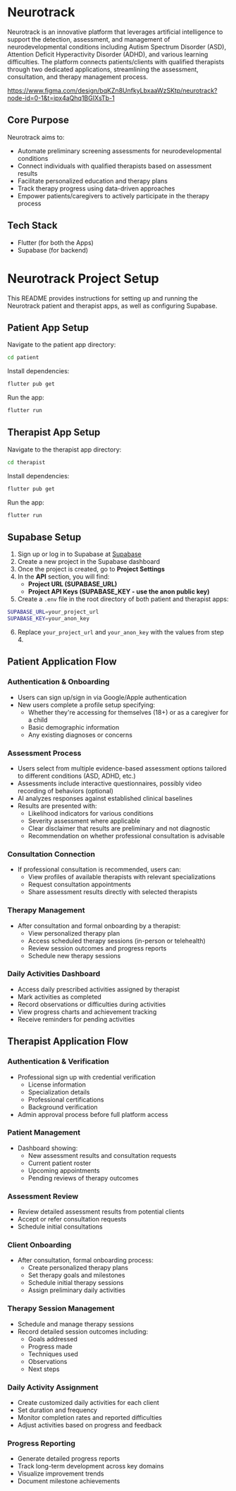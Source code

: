 # Neurotrack

Neurotrack is an innovative platform that leverages artificial intelligence to support the detection, assessment, and management of neurodevelopmental conditions including Autism Spectrum Disorder (ASD), Attention Deficit Hyperactivity Disorder (ADHD), and various learning difficulties. The platform connects patients/clients with qualified therapists through two dedicated applications, streamlining the assessment, consultation, and therapy management process.

https://www.figma.com/design/bqKZn8UnfkyLbxaaWzSKtp/neurotrack?node-id=0-1&t=ipx4aQhq1BGIXsTb-1

## Core Purpose

Neurotrack aims to:

- Automate preliminary screening assessments for neurodevelopmental conditions
- Connect individuals with qualified therapists based on assessment results
- Facilitate personalized education and therapy plans
- Track therapy progress using data-driven approaches
- Empower patients/caregivers to actively participate in the therapy process

## Tech Stack
- Flutter (for both the Apps)
- Supabase (for backend)

# Neurotrack Project Setup

This README provides instructions for setting up and running the Neurotrack patient and therapist apps, as well as configuring Supabase.

## Patient App Setup

Navigate to the patient app directory:

```sh
cd patient
```

Install dependencies:

```sh
flutter pub get
```

Run the app:

```sh
flutter run
```

## Therapist App Setup

Navigate to the therapist app directory:

```sh
cd therapist
```

Install dependencies:

```sh
flutter pub get
```

Run the app:

```sh
flutter run
```

## Supabase Setup

1. Sign up or log in to Supabase at [Supabase](https://supabase.com)
2. Create a new project in the Supabase dashboard
3. Once the project is created, go to **Project Settings**
4. In the **API** section, you will find:
   - **Project URL (SUPABASE_URL)**
   - **Project API Keys (SUPABASE_KEY - use the anon public key)**
5. Create a `.env` file in the root directory of both patient and therapist apps:

```sh
SUPABASE_URL=your_project_url
SUPABASE_KEY=your_anon_key
```

6. Replace `your_project_url` and `your_anon_key` with the values from step 4.



## Patient Application Flow

### Authentication & Onboarding

- Users can sign up/sign in via Google/Apple authentication
- New users complete a profile setup specifying:
    - Whether they're accessing for themselves (18+) or as a caregiver for a child
    - Basic demographic information
    - Any existing diagnoses or concerns

### Assessment Process

- Users select from multiple evidence-based assessment options tailored to different conditions (ASD, ADHD, etc.)
- Assessments include interactive questionnaires, possibly video recording of behaviors (optional)
- AI analyzes responses against established clinical baselines
- Results are presented with:
    - Likelihood indicators for various conditions
    - Severity assessment where applicable
    - Clear disclaimer that results are preliminary and not diagnostic
    - Recommendation on whether professional consultation is advisable

### Consultation Connection

- If professional consultation is recommended, users can:
    - View profiles of available therapists with relevant specializations
    - Request consultation appointments
    - Share assessment results directly with selected therapists

### Therapy Management

- After consultation and formal onboarding by a therapist:
    - View personalized therapy plan
    - Access scheduled therapy sessions (in-person or telehealth)
    - Review session outcomes and progress reports
    - Schedule new therapy sessions

### Daily Activities Dashboard

- Access daily prescribed activities assigned by therapist
- Mark activities as completed
- Record observations or difficulties during activities
- View progress charts and achievement tracking
- Receive reminders for pending activities

## Therapist Application Flow

### Authentication & Verification

- Professional sign up with credential verification
    - License information
    - Specialization details
    - Professional certifications
    - Background verification
- Admin approval process before full platform access

### Patient Management

- Dashboard showing:
    - New assessment results and consultation requests
    - Current patient roster
    - Upcoming appointments
    - Pending reviews of therapy outcomes

### Assessment Review

- Review detailed assessment results from potential clients
- Accept or refer consultation requests
- Schedule initial consultations

### Client Onboarding

- After consultation, formal onboarding process:
    - Create personalized therapy plans
    - Set therapy goals and milestones
    - Schedule initial therapy sessions
    - Assign preliminary daily activities

### Therapy Session Management

- Schedule and manage therapy sessions
- Record detailed session outcomes including:
    - Goals addressed
    - Progress made
    - Techniques used
    - Observations
    - Next steps

### Daily Activity Assignment

- Create customized daily activities for each client
- Set duration and frequency
- Monitor completion rates and reported difficulties
- Adjust activities based on progress and feedback

### Progress Reporting

- Generate detailed progress reports
- Track long-term development across key domains
- Visualize improvement trends
- Document milestone achievements            

